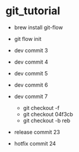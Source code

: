 # git_tutorial
- brew install git-flow
- git flow init

- dev commit 3
- dev commit 4
- dev commit 5
- dev commit 6
- dev commit 7
  - git checkout -f
  - git checkout 04f3cb
  - git checkout -b reb

- release commit 23
- hotfix commit 24